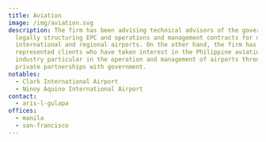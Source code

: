 ```yaml
---
title: Aviation
image: /img/aviation.svg
description: The firm has been advising technical advisors of the government on
  legally structuring EPC and operations and management contracts for major
  international and regional airports. On the other hand, the firm has also
  represented clients who have taken interest in the Philippine aviation
  industry particular in the operation and management of airports through public
  private partnerships with government.
notables:
  - Clark International Airport
  - Ninoy Aquino International Airport
contact:
  - aris-l-gulapa
offices:
  - manila
  - san-francisco
---
```

